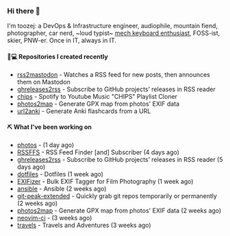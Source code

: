 ### Hi there 👋

I'm toozej: a DevOps & Infrastructure engineer, audiophile, mountain fiend, photographer, car nerd, ~loud typist~ [mech keyboard enthusiast](https://github.com/toozej/keebs), FOSS-ist, skier, PNW-er. Once in IT, always in IT.

#### 👨💻 Repositories I created recently

- [rss2mastodon](https://github.com/toozej/rss2mastodon) - Watches a RSS feed for new posts, then announces them on Mastodon
- [ghreleases2rss](https://github.com/toozej/ghreleases2rss) - Subscribe to GitHub projects’ releases in RSS reader
- [chips](https://github.com/toozej/chips) - Spotify to Youtube Music "CHIPS" Playlist Cloner
- [photos2map](https://github.com/toozej/photos2map) - Generate GPX map from photos' EXIF data
- [url2anki](https://github.com/toozej/url2anki) - Generate Anki flashcards from a URL

#### ⛏️ What I've been working on

- [photos](https://github.com/toozej/photos) -  (1 day ago)
- [RSSFFS](https://github.com/toozej/RSSFFS) - RSS Feed Finder [and] Subscriber (4 days ago)
- [ghreleases2rss](https://github.com/toozej/ghreleases2rss) - Subscribe to GitHub projects’ releases in RSS reader (5 days ago)
- [dotfiles](https://github.com/toozej/dotfiles) - Dotfiles (1 week ago)
- [EXIFizer](https://github.com/toozej/EXIFizer) - Bulk EXIF Tagger for Film Photography (1 week ago)
- [ansible](https://github.com/toozej/ansible) - Ansible (2 weeks ago)
- [git-peak-extended](https://github.com/toozej/git-peak-extended) - Quickly grab git repos temporarily or permanently (2 weeks ago)
- [photos2map](https://github.com/toozej/photos2map) - Generate GPX map from photos' EXIF data (2 weeks ago)
- [neovim-ci](https://github.com/toozej/neovim-ci) -  (3 weeks ago)
- [travels](https://github.com/toozej/travels) - Travels and Adventures (3 weeks ago)
